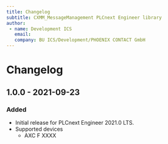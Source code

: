 ```yaml
---
title: Changelog
subtitle: CXMM_MessageManagement PLCnext Engineer library
author:
 - name: Development ICS
   email:
   company: BU ICS/Development/PHOENIX CONTACT GmbH
---
```


# Changelog

## 1.0.0 - 2021-09-23

### Added

* Initial release for PLCnext Engineer 2021.0 LTS.
* Supported devices
    * AXC F XXXX